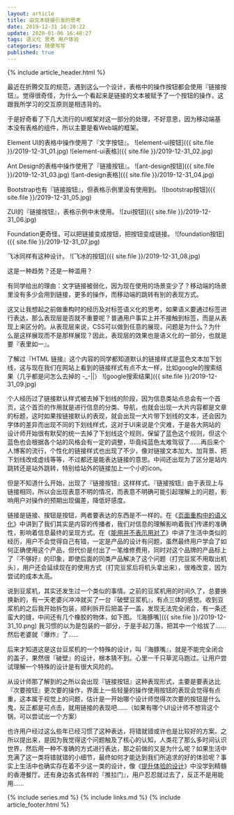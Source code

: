 ```yaml
---
layout: article
title: 由文本链接引发的思考
date: 2019-12-31 16:20:22
update: 2020-01-06 16:48:27
tags: 语义化 思考 用户体验
categories: 随便写写
published: true
---
```


{% include article_header.html %}

最近在折腾交互的规范，遇到这么一个设计，表格中的操作按钮都会使用『链接按钮』。觉得很奇怪，为什么一个看起来是链接的文本被赋予了一个按钮的操作，这跟我所学习的交互原则是相违背的。

于是好奇看了下几大流行的UI框架对这一部分的处理，不好意思，因为移动端基本没有表格的组件，所以主要是看Web端的框架。

Element UI的表格中操作使用了『文字按钮』。
![element-ui按钮]({{ site.file }}/2019-12-31_01.jpg)
![element-ui表格]({{ site.file }}/2019-12-31_02.jpg)

Ant Design的表格中操作使用了『链接按钮』。
![ant-design按钮]({{ site.file }}/2019-12-31_03.jpg)
![ant-design表格]({{ site.file }}/2019-12-31_04.jpg)

Bootstrap也有『链接按钮』，但表格示例里没有使用到。
![bootstrap按钮]({{ site.file }}/2019-12-31_05.jpg)

ZUI的『链接按钮』，表格示例中未使用。
![zui按钮]({{ site.file }}/2019-12-31_06.jpg)

Foundation更奇怪，可以把链接变成按钮，把按钮变成链接。
![foundation按钮]({{ site.file }}/2019-12-31_07.jpg)

飞冰同样有这种设计。
![飞冰的按钮]({{ site.file }}/2019-12-31_08.jpg)

这是一种趋势？还是一种滥用？

有同学给出的理由：文字链接被弱化，因为现在使用的场景变少了？移动端的场景里没有多少会用到链接，更多的操作，而移动端的跳转有别的表现方式。

这又让我想起之前做重构时的经历及对标签语义化的思考，如果语义要通过标签进行表达，那么表现层是否就不重要呢？普通用户事实上并不接触到标签，而是从表现上来区分的。从表现层来说，CSS可以做到任意的展现，问题是为什么？为什么是这样展现而不是那样展现？因此，表现层的效果也是语义化的一部分，也就是要『表里如一』。

了解过『HTML 链接』这个内容的同学都知道默认的链接样式是蓝色文本加下划线，这与现在我们在网站上看到的链接样式有点不太一样，比如google的搜索结果（几乎都是问怎么去掉的 -_-||）
![google搜索结果]({{ site.file }}/2019-12-31_09.jpg)

个人经历过了链接默认样式被去掉下划线的阶段，因为信息类站点总会有一个首页，这个首页的作用就是进行信息的分类、导航，也就会出现一大片内容都是文章的标题，这时如果按链接默认的表现，就会出现一大片带下划线的文本，还会因为字体的差异而出现不同的下划线样式，这对于UI来说是个灾难，于是各大网站的设计师开始很有默契的统一去掉了下划线这个规则，保留了蓝色这个规则，但这个蓝色也会根据各个站的风格会有一定的调整，毕竟纯蓝色太难驾驭了……再后来个人博客的流行，个性化的链接样式也出现了不少，像对链接文本加大、加背景、把下划线改成虚线等等，不过都还是能表达链接的意思。中间还出现为了区分是站内跳转还是站外跳转，特别给站外的链接加上一个小的icon。

但是不知道什么开始，出现了『链接按钮』这样样式。『链接按钮』由于表现上与链接相同，所以会出现表意不明的情况，而表意不明确可能引起理解上的问题，影响用户对操作的预期出现偏差，降低好感度。

链接是链接、按钮是按钮，两者要表达的东西是不一样的。在《[页面重构中的语义化]()》中讲到了我们其实是内容的传播者，我们对信息的理解影响着我们传递的准确性，影响着信息最终的呈现方式。在《[能用并不表示用对了]()》中讲了生活中类似的经历，用户不会觉得自己有错，一定是产品的设计有问题，虽然最终用户学会了如何正确使用这个产品，但代价是付出了一笔维修费用，同时对这个品牌的产品标上了『不够好』的印象，即使后面的同类产品解决了这个问题（打完豆浆不用取出机头），用户还会延续现在的使用方式（打完豆浆后将机头拿出来），很难改变，因为尝试的成本太高。

说到豆浆机，其实还发生过一个类似的事情。之前的豆浆机用的时间久了，总要换换新的，有一天老婆兴冲冲就买了一台『破壁豆浆机』，有点三体的感觉。收到豆浆机的之后我开始拆包装，顺利拆开后把盖子一盖，发现无法完全闭合，有一条还蛮大的缝，中间还有几个橡胶的物体，如下图。
![海豚嘴]({{ site.file }}/2019-12-31_10.png)
我习惯的以为是包装的一部分，于是手起刀落，把其中一个给拔了……然后老婆就『爆炸』了……

后来才知道这是这台豆浆机的一个特殊的设计，叫『海豚嘴』，就是不能完全闭合的盖子，果然很『破壁』的设计，根本猜不到。心里一千只草泥马跑过。让用户尝试理解一个特殊的设计是有很大风险的。

从设计师那了解到的之所以会出现『链接按钮』这种表现形式，主要是要表达比『次要按钮』更次要的操作，界面上一些轻量的操作使用按钮的表现会觉得有点重，这本属于视觉上的问题，估计是一开始哪个设计师觉得次次要的按钮是什么鬼，反正都是可点击，就用链接的表现吧……（如果有哪个UI设计师不想背这个锅，可以尝试出一个方案）

也许用户经过这么些年已经习惯了这种表达，将错就错或许也是比较好的方案。之所以提出来，是因为我觉得这个问题触及了核心的认知，人类花了那么多时间认识世界，然后用一种不准确的方式进行表达，那之前做的又是为什么呢？如果生活中充满了这一类将错就错的小细节，最终如何才能达到我们所追求的好的体验呢？事实上生活中也确实存在着不少这一类的设计，像《[提升体验的设计]()》中没学到精髓的香港餐厅。还有身边各式各样的『推拉门』，用户忍忍就过去了，反正不是用能用……

{% include series.md %}
{% include links.md %}
{% include article_footer.html %}

